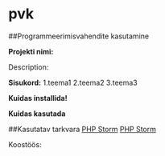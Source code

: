 # pvk
##Programmeerimisvahendite kasutamine

**Projekti nimi:**

Description: 

**Sisukord:**
    1.teema1
    2.teema2
    3.teema3

**Kuidas installida!**


**Kuidas kasutada**

##Kasutatav tarkvara
[PHP Storm](https://www.jetbrains.com/phpstorm/)
[PHP Storm](https://www.jetbrains.com/phpstorm/)

Koostöös:
    

